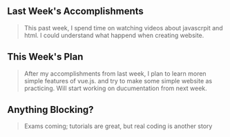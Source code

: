 ## Last Week's Accomplishments

> This past week, I spend time on watching videos about javascrpit and html.
> I could understand what happend when creating website.

## This Week's Plan

> After my accomplishments from last week, I plan to learn moren simple features of vue.js. 
> and try to make some simple website as practicing.
> Will start working on ducumentation from next week.

## Anything Blocking?

> Exams coming; tutorials are great, but real coding is another story
